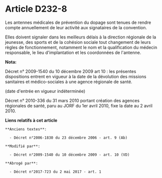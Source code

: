 # Article D232-8

Les antennes médicales de prévention du dopage sont tenues de rendre compte annuellement de leur activité aux signataires de
la convention.

Elles doivent signaler dans les meilleurs délais à la direction régionale de la jeunesse, des sports et de la cohésion
sociale tout changement de leurs règles de fonctionnement, notamment le nom et la qualification du médecin responsable, le
lieu d'implantation et les coordonnées de l'antenne.

**Nota:**

Décret n° 2009-1540 du 10 décembre 2009 art 10 : les présentes dispositions entrent en vigueur à la date de la dévolution des
missions sanitaires et médico-sociales à une agence régionale de santé. 

(date d'entrée en vigueur indéterminée)

Décret n° 2010-336 du 31 mars 2010 portant création des agences régionales de santé, paru au JORF du 1er avril 2010, fixe la
date au 2 avril 2010.

**Liens relatifs à cet article**

	**Anciens textes**:

	  - Décret n°2006-1830 du 23 décembre 2006 - art. 9 (Ab)

	**Modifié par**:

	  - Décret n°2009-1540 du 10 décembre 2009 - art. 10 (VD)

	**Abrogé par**:

	  - Décret n°2017-723 du 2 mai 2017 - art. 1

